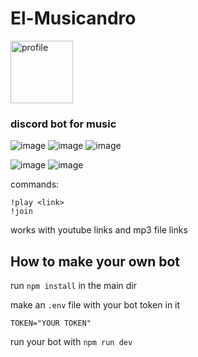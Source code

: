 # El-Musicandro
<img src="https://github.com/Byte-White/El-Musicandro/assets/51212450/e24fed80-516c-4df1-9ba0-cc57cdf16e46" width="100" alt="profile">


### discord bot for music
![image](https://github.com/Byte-White/El-Musicandro/assets/51212450/b2ed29b6-c92f-4f61-b1ae-8df19fea317d)
![image](https://github.com/Byte-White/El-Musicandro/assets/51212450/e8f26f3a-3c82-4f65-bb58-441ba26a9f36)
![image](https://github.com/Byte-White/El-Musicandro/assets/51212450/403e63a5-194a-4a9a-bdd0-2588cbf8a280)

![image](https://github.com/Byte-White/El-Musicandro/assets/51212450/04a38fd4-a536-4df4-8651-a3b0ba848dfb)
![image](https://github.com/Byte-White/El-Musicandro/assets/51212450/35878377-8023-4fd6-bbe0-bb2b7cf35262)

commands:
```
!play <link>
!join
```

works with youtube links and mp3 file links

## How to make your own bot
run `npm install` in the main dir

make an `.env` file with your bot token in it
```
TOKEN="YOUR TOKEN"
```

run your bot with `npm run dev`